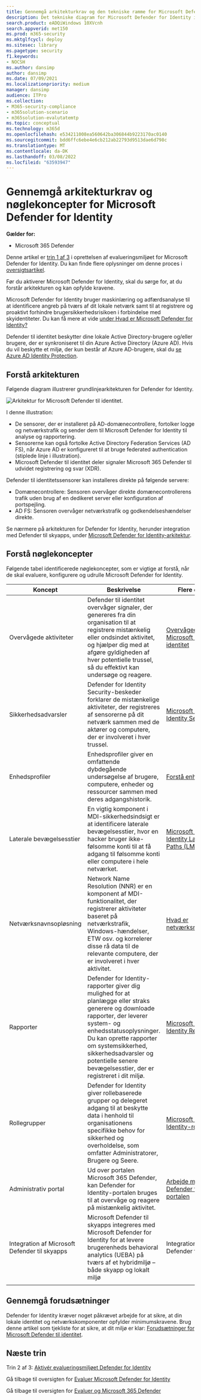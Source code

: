 ```yaml
---
title: Gennemgå arkitekturkrav og den tekniske ramme for Microsoft Defender for Identity
description: Det tekniske diagram for Microsoft Defender for Identity i Microsoft 365 Defender hjælper dig med at forstå identiteten i Microsoft 365 før du opbygger dit prøvelaboratorium eller pilotmiljø.
search.product: eADQiWindows 10XVcnh
search.appverid: met150
ms.prod: m365-security
ms.mktglfcycl: deploy
ms.sitesec: library
ms.pagetype: security
f1.keywords:
- NOCSH
ms.author: dansimp
author: dansimp
ms.date: 07/09/2021
ms.localizationpriority: medium
manager: dansimp
audience: ITPro
ms.collection:
- M365-security-compliance
- m365solution-scenario
- m365solution-evalutatemtp
ms.topic: conceptual
ms.technology: m365d
ms.openlocfilehash: e534211008ea560642ba306844b9223170ac0140
ms.sourcegitcommit: bdd6ffc6ebe4e6cb212ab22793d9513dae6d798c
ms.translationtype: MT
ms.contentlocale: da-DK
ms.lasthandoff: 03/08/2022
ms.locfileid: "63593947"
---
```

# <a name="review-architecture-requirements-and-key-concepts-for-microsoft-defender-for-identity"></a>Gennemgå arkitekturkrav og nøglekoncepter for Microsoft Defender for Identity


**Gælder for:**
- Microsoft 365 Defender

Denne artikel er [trin 1 af 3](eval-defender-identity-overview.md) i oprettelsen af evalueringsmiljøet for Microsoft Defender for Identity. Du kan finde flere oplysninger om denne proces i [oversigtsartikel](eval-defender-identity-overview.md).

Før du aktiverer Microsoft Defender for Identity, skal du sørge for, at du forstår arkitekturen og kan opfylde kravene.

Microsoft Defender for Identity bruger maskinlæring og adfærdsanalyse til at identificere angreb på tværs af dit lokale netværk samt til at registrere og proaktivt forhindre brugersikkerhedsrisikoen i forbindelse med skyidentiteter. Du kan få mere at vide [under Hvad er Microsoft Defender for Identity?](/defender-for-identity/what-is)

Defender til identitet beskytter dine lokale Active Directory-brugere og/eller brugere, der er synkroniseret til din Azure Active Directory (Azure AD). Hvis du vil beskytte et miljø, der kun består af Azure AD-brugere, skal du [se Azure AD Identity Protection](/azure/active-directory/identity-protection/overview-identity-protection).

## <a name="understand-the-architecture"></a>Forstå arkitekturen

Følgende diagram illustrerer grundlinjearkitekturen for Defender for Identity. 

![Arkitektur for Microsoft Defender til identitet.](../../media/defender/m365-defender-identity-architecture.png)

I denne illustration:
- De sensorer, der er installeret på AD-domænecontrollere, fortolker logge og netværkstrafik og sender dem til Microsoft Defender for Identity til analyse og rapportering.
-  Sensorerne kan også fortolke Active Directory Federation Services (AD FS), når Azure AD er konfigureret til at bruge federated authentication (stiplede linje i illustration). 
- Microsoft Defender til identitet deler signaler Microsoft 365 Defender til udvidet registrering og svar (XDR).


Defender til identitetssensorer kan installeres direkte på følgende servere:

- Domænecontrollere: Sensoren overvåger direkte domænecontrollerens trafik uden brug af en dedikeret server eller konfiguration af portspejling.
- AD FS: Sensoren overvåger netværkstrafik og godkendelseshændelser direkte.

Se nærmere på arkitekturen for Defender for Identity, herunder integration med Defender til skyapps, under [Microsoft Defender for Identity-arkitektur](/defender-for-identity/architecture).


## <a name="understand-key-concepts"></a>Forstå nøglekoncepter

Følgende tabel identificerede nøglekoncepter, som er vigtige at forstå, når de skal evaluere, konfigurere og udrulle Microsoft Defender for Identity.


|Koncept  |Beskrivelse |Flere oplysninger  |
|---------|---------|---------|
| Overvågede aktiviteter | Defender til identitet overvåger signaler, der genereres fra din organisation til at registrere mistænkelig eller ondsindet aktivitet, og hjælper dig med at afgøre gyldigheden af hver potentielle trussel, så du effektivt kan undersøge og reagere.  |  [Overvågede aktiviteter for Microsoft Defender til identitet](/defender-for-identity/monitored-activities)       |
| Sikkerhedsadvarsler    | Defender for Identity Security-beskeder forklarer de mistænkelige aktiviteter, der registreres af sensorerne på dit netværk sammen med de aktører og computere, der er involveret i hver trussel.   | [Microsoft Defender for Identity Security Alerts](/defender-for-identity/suspicious-activity-guide?tabs=external)    |
| Enhedsprofiler    | Enhedsprofiler giver en omfattende dybdegående undersøgelse af brugere, computere, enheder og ressourcer sammen med deres adgangshistorik.   | [Forstå enhedsprofiler](/defender-for-identity/entity-profiles)  |
| Laterale bevægelsesstier    | En vigtig komponent i MDI-sikkerhedsindsigt er at identificere laterale bevægelsesstier, hvor en hacker bruger ikke-følsomme konti til at få adgang til følsomme konti eller computere i hele netværket.  | [Microsoft Defender for Identity Lateral Movement Paths (LMP'er)](/defender-for-identity/use-case-lateral-movement-path)  |
| Netværksnavnsopløsning    |  Network Name Resolution (NNR) er en komponent af MDI-funktionalitet, der registrerer aktiviteter baseret på netværkstrafik, Windows-hændelser, ETW osv. og korrelerer disse rå data til de relevante computere, der er involveret i hver aktivitet.       | [Hvad er netværksnavnsopløsning?](/defender-for-identity/nnr-policy)      |
| Rapporter    | Defender for Identity-rapporter giver dig mulighed for at planlægge eller straks generere og downloade rapporter, der leverer system- og enhedsstatusoplysninger.  Du kan oprette rapporter om systemsikkerhed, sikkerhedsadvarsler og potentielle senere bevægelsesstier, der er registreret i dit miljø.   | [Microsoft Defender for Identity Reports ](/defender-for-identity/reports)       |
| Rollegrupper    | Defender for Identity giver rollebaserede grupper og delegeret adgang til at beskytte data i henhold til organisationens specifikke behov for sikkerhed og overholdelse, som omfatter Administratorer, Brugere og Seere.        |  [Microsoft Defender for Identity-rollegrupper](/defender-for-identity/role-groups)       |
| Administrativ portal    |  Ud over portalen Microsoft 365 Defender, kan Defender for Identity-portalen bruges til at overvåge og reagere på mistænkelig aktivitet.      | [Arbejde med Microsoft Defender for Identity-portalen](/defender-for-identity/workspace-portal)        |
| Integration af Microsoft Defender til skyapps   | Microsoft Defender til skyapps integreres med Microsoft Defender for Identity for at levere brugerenheds behavioral analytics (UEBA) på tværs af et hybridmiljø – både skyapp og lokalt miljø   | Integration af Microsoft Defender for Identity  |
| | | |


## <a name="review-prerequisites"></a>Gennemgå forudsætninger

Defender for Identity kræver noget påkrævet arbejde for at sikre, at din lokale identitet og netværkskomponenter opfylder minimumskravene. Brug denne artikel som tjekliste for at sikre, at dit miljø er klar: [Forudsætninger for Microsoft Defender til identitet](/defender-for-identity/prerequisites).


## <a name="next-steps"></a>Næste trin

Trin 2 af 3: [Aktivér evalueringsmiljøet Defender for Identity](eval-defender-identity-enable-eval.md)

Gå tilbage til oversigten for [Evaluer Microsoft Defender for Identity](eval-defender-identity-overview.md)

Gå tilbage til oversigten for [Evaluer og Microsoft 365 Defender](eval-overview.md) 
